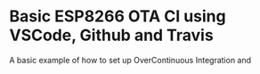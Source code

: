 # Basic ESP8266 OTA CI using VSCode, Github and Travis
 A basic example of how to set up OverContinuous Integration and
<!--stackedit_data:
eyJoaXN0b3J5IjpbLTk0OTQ2MzM0MiwtMTY1MTg1MzBdfQ==
-->